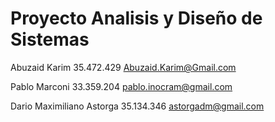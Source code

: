 Proyecto Analisis y Diseño de Sistemas
======================================


Abuzaid Karim 35.472.429 Abuzaid.Karim@Gmail.com



Pablo Marconi 33.359.204 pablo.inocram@gmail.com



Dario Maximiliano Astorga 35.134.346 astorgadm@gmail.com
